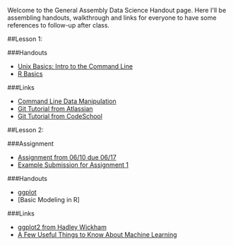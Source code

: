 Welcome to the General Assembly Data Science Handout page.  Here I'll be assembling handouts, walkthrough and links for everyone to have some references to follow-up after class.

##Lesson 1:

###Handouts
- [Unix Basics: Intro to the Command Line](https://github.com/arahuja/GADS4/wiki/Intro-to-the-command-line)
- [R Basics](https://github.com/arahuja/GADS4/wiki/Some-Basic-R-Commands)

###Links
- [Command Line Data Manipulation](http://planspace.org/2013/05/21/command-line-data-manipulation/)
- [Git Tutorial from Atlassian](http://www.atlassian.com/git/)
- [Git Tutorial from CodeSchool](http://try.github.io/)


##Lesson 2:

###Assignment
- [Assignment from 06/10 due 06/17](https://github.com/arahuja/GADS4/wiki/ggplot-Assignment)
- [Example Submission for Assignment 1](https://github.com/ajschumacher/ds4hw)

###Handouts
- [ggplot](https://github.com/arahuja/GADS4/wiki/Basic-reference-for-ggplot2)
- [Basic Modeling in R]

###Links
- [ggplot2 from Hadley Wickham](http://www.mathtube.org/lecture/video/visualising-data-ggplot2)
- [A Few Useful Things to Know About Machine Learning](http://www.astro.caltech.edu/~george/ay122/cacm12.pdf)

